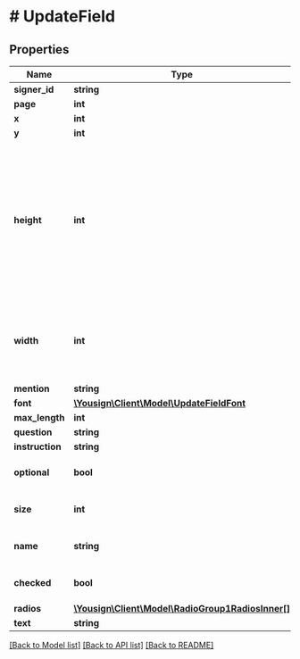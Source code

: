 # # UpdateField

## Properties

Name | Type | Description | Notes
------------ | ------------- | ------------- | -------------
**signer_id** | **string** |  | [optional]
**page** | **int** |  | [optional]
**x** | **int** |  | [optional]
**y** | **int** |  | [optional]
**height** | **int** | The height must be 24 or a multiple of 15 greater than 24. If height is not provided, it will be calculated depending on the number of newlines in the mention. | [optional]
**width** | **int** | If not set, the width is automatically calculated with the mention length. | [optional]
**mention** | **string** |  | [optional]
**font** | [**\Yousign\Client\Model\UpdateFieldFont**](UpdateFieldFont.md) |  | [optional]
**max_length** | **int** |  | [optional]
**question** | **string** |  | [optional]
**instruction** | **string** |  | [optional]
**optional** | **bool** |  | [optional] [default to false]
**size** | **int** |  | [optional] [default to 24]
**name** | **string** | Radio group&#39;s name | [optional]
**checked** | **bool** |  | [optional] [default to false]
**radios** | [**\Yousign\Client\Model\RadioGroup1RadiosInner[]**](RadioGroup1RadiosInner.md) |  | [optional]
**text** | **string** |  | [optional]

[[Back to Model list]](../../README.md#models) [[Back to API list]](../../README.md#endpoints) [[Back to README]](../../README.md)
